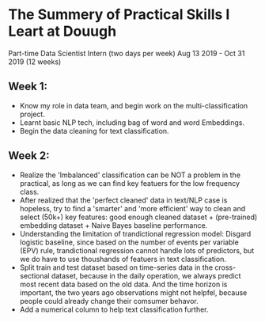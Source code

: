 # The Summery of Practical Skills I Leart at Douugh
Part-time Data Scientist Intern (two days per week)
Aug 13 2019 - Oct 31 2019 (12 weeks)

## Week 1: 
- Know my role in data team, and begin work on the multi-classification project.
- Learnt basic NLP tech, including bag of word and word Embeddings. 
- Begin the data cleaning for text classification. 

## Week 2:
- Realize the 'Imbalanced' classification can be NOT a problem in the practical, as long as we can find key featuers for the low frequency class.
- After realized that the 'perfect cleaned' data in text/NLP case is hopeless, try to find a 'smarter' and 'more efficient' way to clean and select (50k+) key features: good enough cleaned dataset + (pre-trained) embedding dataset + Naive Bayes baseline performance. 
- Understanding the limitation of trandictional regression model: Disgard logistic baseline, since based on the number of events per variable (EPV) rule, trandictional regression cannot handle lots of predictors, but we do have to use thoushands of featuers in text classification. 
- Split train and test dataset based on time-series data in the cross-sectional dataset, because in the daily operation, we always predict most recent data based on the old data. And the time horizon is important, the two years ago observations might not helpfel, because people could already change their comsumer behavor. 
- Add a numerical column to help text classification further.
